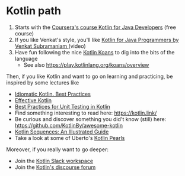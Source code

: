 # Kotlin path

1. Starts with the [Coursera's course Kotlin for Java Developers](https://www.coursera.org/learn/kotlin-for-java-developers/) (free course)
2. If you like Venkat's style, you'll like [Kotlin for Java Programmers by Venkat Subramaniam
](https://www.youtube.com/watch?v=7EVXypZDOos) (video)
3. Have fun following the nice [Kotlin Koans](https://kotlinlang.org/docs/tutorials/koans.html) to dig into the bits of the language
    * See also https://play.kotlinlang.org/koans/overview

Then, if you like Kotlin and want to go on learning and practicing, be inspired by some lectures like

* [Idiomatic Kotlin. Best Practices](https://phauer.com/2017/idiomatic-kotlin-best-practices/)
* [Effective Kotlin](https://medium.com/@appmattus/effective-kotlin-31215a6cf847)
* [Best Practices for Unit Testing in Kotlin
](https://phauer.com/2018/best-practices-unit-testing-kotlin/)
* Find something interesting to read here: https://kotlin.link/
* Be curious and discover something you did't know (still) here: https://github.com/KotlinBy/awesome-kotlin
* [Kotlin Sequences: An Illustrated Guide
](https://typealias.com/guides/kotlin-sequences-illustrated-guide/)
* Take a look at some of Uberto's [Kotlin Pearls](https://proandroiddev.com/kotlin-pearls-multiple-inheritance-3f4d427141a5)

Moreover, if you really want to go deeper:

* Join the [Kotlin Slack workspace](https://surveys.jetbrains.com/s3/kotlin-slack-sign-up)
* Join the [Kotlin's discourse forum](https://discuss.kotlinlang.org/)
